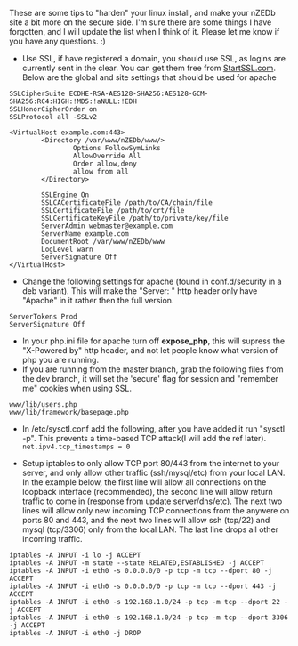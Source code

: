 These are some tips to "harden" your linux install, and make your nZEDb site a bit more on the secure side.  I'm sure there are some things I have forgotten, and I will update the list when I think of it.  Please let me know if you have any questions.  :)
* Use SSL, if have registered a domain, you should use SSL, as logins are currently sent in the clear.  You can get them free from [StartSSL.com](https://www.startssl.com).  Below are the global and site settings that should be used for apache
```
SSLCipherSuite ECDHE-RSA-AES128-SHA256:AES128-GCM-SHA256:RC4:HIGH:!MD5:!aNULL:!EDH
SSLHonorCipherOrder on
SSLProtocol all -SSLv2
```

```
<VirtualHost example.com:443>
        <Directory /var/www/nZEDb/www/>
                Options FollowSymLinks
                AllowOverride All
                Order allow,deny
                allow from all
        </Directory>

        SSLEngine On
        SSLCACertificateFile /path/to/CA/chain/file
        SSLCertificateFile /path/to/crt/file
        SSLCertificateKeyFile /path/to/private/key/file
        ServerAdmin webmaster@example.com
        ServerName example.com
        DocumentRoot /var/www/nZEDb/www
        LogLevel warn
        ServerSignature Off
</VirtualHost>
```

* Change the following settings for apache (found in conf.d/security in a deb variant). This will make the "Server: " http header only have "Apache" in it rather then the full version.

```
ServerTokens Prod
ServerSignature Off
```

* In your php.ini file for apache turn off **expose_php**, this will supress the "X-Powered by" http header, and not let people know what version of php you are running.
* If you are running from the master branch, grab the following files from the dev branch, it will set the 'secure' flag for session and "remember me" cookies when using SSL.

```
www/lib/users.php
www/lib/framework/basepage.php
```

* In /etc/sysctl.conf add the following, after you have added it run "sysctl -p".  This prevents a time-based TCP attack(I will add the ref later).
`net.ipv4.tcp_timestamps = 0`

* Setup iptables to only allow TCP port 80/443 from the internet to your server, and only allow other traffic (ssh/mysql/etc) from your local LAN. 
In the example below, the first line will allow all connections on the loopback interface (recommended), the second line will allow return traffic to come in (response from update server/dns/etc). The next two lines will allow only new incoming TCP connections from the anywere on ports 80 and 443, and the next two lines will allow ssh (tcp/22) and mysql (tcp/3306) only from the local LAN. The last line drops all other incoming traffic.

```
iptables -A INPUT -i lo -j ACCEPT
iptables -A INPUT -m state --state RELATED,ESTABLISHED -j ACCEPT
iptables -A INPUT -i eth0 -s 0.0.0.0/0 -p tcp -m tcp --dport 80 -j ACCEPT
iptables -A INPUT -i eth0 -s 0.0.0.0/0 -p tcp -m tcp --dport 443 -j ACCEPT
iptables -A INPUT -i eth0 -s 192.168.1.0/24 -p tcp -m tcp --dport 22 -j ACCEPT
iptables -A INPUT -i eth0 -s 192.168.1.0/24 -p tcp -m tcp --dport 3306 -j ACCEPT
iptables -A INPUT -i eth0 -j DROP
```
